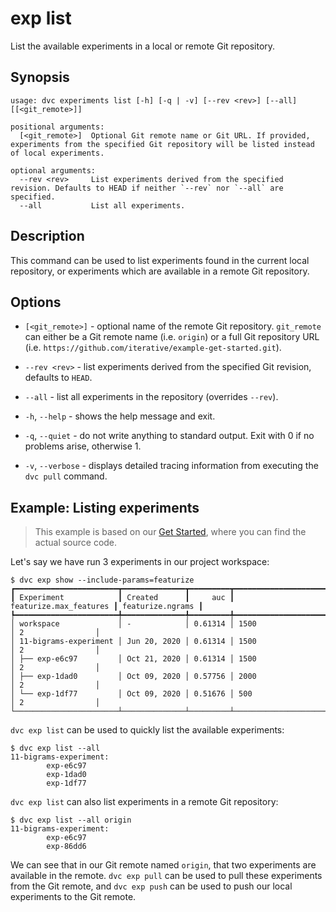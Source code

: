 # exp list

List the available experiments in a local or remote Git repository.

## Synopsis

```usage
usage: dvc experiments list [-h] [-q | -v] [--rev <rev>] [--all] [[<git_remote>]]

positional arguments:
  [<git_remote>]  Optional Git remote name or Git URL. If provided, experiments from the specified Git repository will be listed instead of local experiments.

optional arguments:
  --rev <rev>     List experiments derived from the specified revision. Defaults to HEAD if neither `--rev` nor `--all` are specified.
  --all           List all experiments.
```

## Description

This command can be used to list experiments found in the current local
repository, or experiments which are available in a remote Git repository.

## Options

- `[<git_remote>]` - optional name of the remote Git repository. `git_remote`
  can either be a Git remote name (i.e. `origin`) or a full Git repository URL
  (i.e. `https://github.com/iterative/example-get-started.git`).

- `--rev <rev>` - list experiments derived from the specified Git revision,
  defaults to `HEAD`.

- `--all` - list all experiments in the repository (overrides `--rev`).

- `-h`, `--help` - shows the help message and exit.

- `-q`, `--quiet` - do not write anything to standard output. Exit with 0 if no
  problems arise, otherwise 1.

- `-v`, `--verbose` - displays detailed tracing information from executing the
  `dvc pull` command.

## Example: Listing experiments

> This example is based on our
> [Get Started](/doc/tutorials/get-started/experiments), where you can find the
> actual source code.

Let's say we have run 3 experiments in our project workspace:

```dvc
$ dvc exp show --include-params=featurize
┏━━━━━━━━━━━━━━━━━━━━━━━┳━━━━━━━━━━━━━━┳━━━━━━━━━┳━━━━━━━━━━━━━━━━━━━━━━━━┳━━━━━━━━━━━━━━━━━━┓
┃ Experiment            ┃ Created      ┃     auc ┃ featurize.max_features ┃ featurize.ngrams ┃
┡━━━━━━━━━━━━━━━━━━━━━━━╇━━━━━━━━━━━━━━╇━━━━━━━━━╇━━━━━━━━━━━━━━━━━━━━━━━━╇━━━━━━━━━━━━━━━━━━┩
│ workspace             │ -            │ 0.61314 │ 1500                   │ 2                │
│ 11-bigrams-experiment │ Jun 20, 2020 │ 0.61314 │ 1500                   │ 2                │
│ ├── exp-e6c97         │ Oct 21, 2020 │ 0.61314 │ 1500                   │ 2                │
│ ├── exp-1dad0         │ Oct 09, 2020 │ 0.57756 │ 2000                   │ 2                │
│ └── exp-1df77         │ Oct 09, 2020 │ 0.51676 │ 500                    │ 2                │
└───────────────────────┴──────────────┴─────────┴────────────────────────┴──────────────────┘
```

`dvc exp list` can be used to quickly list the available experiments:

```dvc
$ dvc exp list --all
11-bigrams-experiment:
        exp-e6c97
        exp-1dad0
        exp-1df77
```

`dvc exp list` can also list experiments in a remote Git repository:

```dvc
$ dvc exp list --all origin
11-bigrams-experiment:
        exp-e6c97
        exp-86dd6
```

We can see that in our Git remote named `origin`, that two experiments are
available in the remote. `dvc exp pull` can be used to pull these experiments
from the Git remote, and `dvc exp push` can be used to push our local
experiments to the Git remote.
